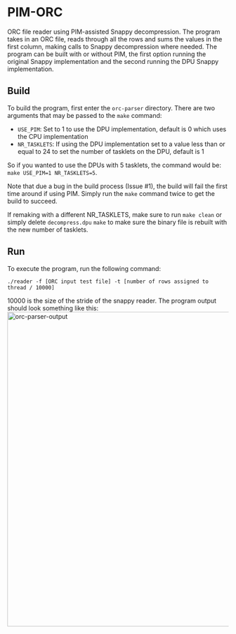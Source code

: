 # PIM-ORC
ORC file reader using PIM-assisted Snappy decompression. The program takes in an ORC file, reads through all the rows and sums the values in the first column, making calls to Snappy decompression where needed. The program can be built with or without PIM, the first option running the original Snappy implementation and the second running the DPU Snappy implementation.

## Build
To build the program, first enter the `orc-parser` directory. There are two arguments that may be passed to the `make` command:
* `USE_PIM`: Set to 1 to use the DPU implementation, default is 0 which uses the CPU implementation
* `NR_TASKLETS`: If using the DPU implementation set to a value less than or equal to 24 to set the number of tasklets on the DPU, default is 1

So if you wanted to use the DPUs with 5 tasklets, the command would be: `make USE_PIM=1 NR_TASKLETS=5`.

Note that due a bug in the build process (Issue #1), the build will fail the first time around if using PIM. Simply run the `make` command twice to get the build to succeed. 

If remaking with a different NR_TASKLETS, make sure to run `make clean` or simply delete `decompress.dpu` `make` to make sure the binary file is rebuilt with the new number of tasklets.

## Run
To execute the program, run the following command:
```
./reader -f [ORC input test file] -t [number of rows assigned to thread / 10000]
```
10000 is the size of the stride of the snappy reader. 
The program output should look something like this:
<img width="717" alt="orc-parser-output" src="https://user-images.githubusercontent.com/25714353/103724599-90008880-4f89-11eb-936a-2e2ed499f5e2.png">
